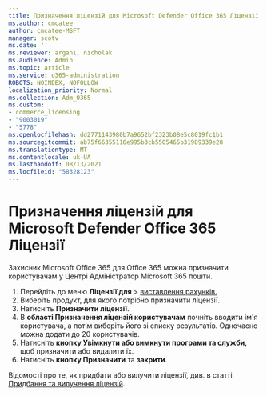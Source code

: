 ```yaml
---
title: Призначення ліцензій для Microsoft Defender Office 365 Ліцензії
ms.author: cmcatee
author: cmcatee-MSFT
manager: scotv
ms.date: ''
ms.reviewer: argani, nicholak
ms.audience: Admin
ms.topic: article
ms.service: o365-administration
ROBOTS: NOINDEX, NOFOLLOW
localization_priority: Normal
ms.collection: Adm_O365
ms.custom:
- commerce_licensing
- "9003019"
- "5778"
ms.openlocfilehash: dd2771143980b7a9652bf2323b08e5c8019fc1b1
ms.sourcegitcommit: ab75f66355116e995b3cb5505465b31989339e28
ms.translationtype: MT
ms.contentlocale: uk-UA
ms.lasthandoff: 08/13/2021
ms.locfileid: "58328123"
---
```

# <a name="assign-microsoft-defender-for-office-365-licenses"></a>Призначення ліцензій для Microsoft Defender Office 365 Ліцензії

Захисник Microsoft Office 365 для Office 365 можна призначити користувачам у Центрі Адміністратор Microsoft 365 пошти.

1. Перейдіть до меню **Ліцензії для**  >  [виставлення рахунків.](https://go.microsoft.com/fwlink/p/?linkid=842264)
2. Виберіть продукт, для якого потрібно призначити ліцензії.
3. Натисніть **Призначити ліцензії**.
4. В **області Призначення ліцензій користувачам**  почніть вводити ім'я користувача, а потім виберіть його зі списку результатів. Одночасно можна додати до 20 користувачів.
5. Натисніть **кнопку Увімкнути або вимкнути програми та служби,**  щоб призначити або видалити їх.
6. Натисніть **кнопку Призначити** та  **закрити**.

Відомості про те, як придбати або вилучити ліцензії, див. в статті [Придбання та вилучення ліцензій](https://docs.microsoft.com/microsoft-365/commerce/licenses/buy-licenses#buy-or-remove-licenses-for-your-business-subscription).